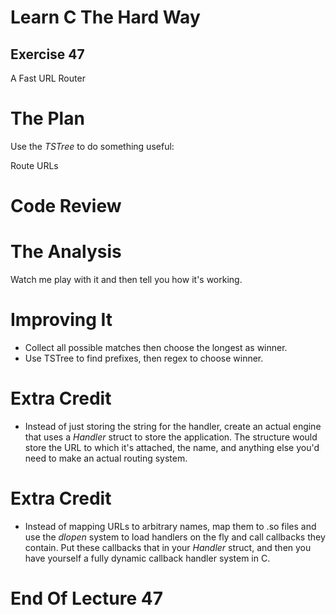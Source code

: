 Learn C The Hard Way
=======

Exercise 47
----

A Fast URL Router



The Plan
====

Use the *TSTree* to do something useful:

Route URLs



Code Review
====



The Analysis
====

Watch me play with it and then tell you how it's working.



Improving It
====

* Collect all possible matches then choose the longest as winner.
* Use TSTree to find prefixes, then regex to choose winner.



Extra Credit
====

* Instead of just storing the string for the handler, create an actual engine that uses a
  *Handler* struct to store the application.  The structure would store the URL to which it's attached, the name, and anything else you'd need to make an actual routing system.



Extra Credit
====

* Instead of mapping URLs to arbitrary names, map them to .so files and use the *dlopen*
  system to load handlers on the fly and call callbacks they contain.  Put these callbacks that
  in your *Handler* struct, and then you have yourself a fully dynamic callback
  handler system in C.



End Of Lecture 47
=====


